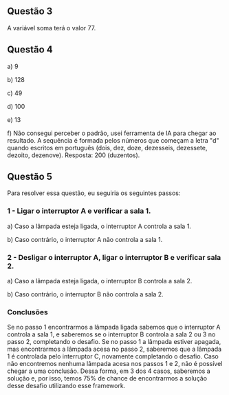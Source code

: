 ## Questão 3
 
   A variável soma terá o valor 77.

## Questão 4
   a) 9

   b) 128

   c) 49

   d) 100

   e) 13

   f) Não consegui perceber o padrão, usei ferramenta de IA para chegar ao resultado. A sequência é formada pelos números que começam a letra "d" quando escritos em português (dois, dez, doze, dezesseis, dezessete, dezoito, dezenove). Resposta: 200 (duzentos).

   ## Questão 5
   Para resolver essa questão, eu seguiria os seguintes passos:

  ### 1 - Ligar o interruptor A e verificar a sala 1.
   
   a) Caso a lâmpada esteja ligada, o interruptor A controla a sala 1.
    
   b) Caso contrário, o interruptor A não controla a sala 1.

   

  ### 2 - Desligar o interruptor A, ligar o interruptor B e verificar sala 2.
   
   a) Caso a lâmpada esteja ligada, o interruptor B controla a sala 2.
   
   b) Caso contrário, o interruptor B não controla a sala 2.

### Conclusões
Se no passo 1 encontrarmos a lâmpada ligada sabemos que o interruptor A controla a sala 1, e saberemos se o interruptor B controla a sala 2 ou 3 no passo 2, completando o desafio. Se no passo 1 a lâmpada estiver apagada, mas encontrarmos a lâmpada acesa no passo 2, saberemos que a lâmpada 1 é controlada pelo interruptor C, novamente completando o desafio. Caso não encontremos nenhuma lâmpada  acesa nos passos 1 e 2, não é possível chegar a uma conclusão. Dessa forma, em 3 dos 4 casos, saberemos a solução e, por isso, temos 75% de chance de encontrarmos a solução desse desafio utilizando esse framework.
